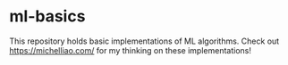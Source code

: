 # ml-basics

This repository holds basic implementations of ML algorithms. Check out https://michelliao.com/ for my thinking on these implementations!